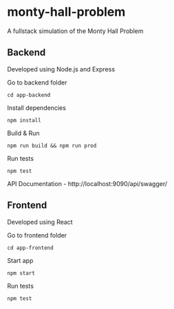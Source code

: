 # monty-hall-problem
 A fullstack simulation of the Monty Hall Problem

## Backend
Developed using Node.js and Express

Go to backend folder
```
cd app-backend
```

Install dependencies
```
npm install
```

Build & Run
```
npm run build && npm run prod
```

Run tests
```
npm test
```

API Documentation - http://localhost:9090/api/swagger/

## Frontend
Developed using React

Go to frontend folder
```
cd app-frontend
```

Start app
```
npm start
```

Run tests
```
npm test
```
